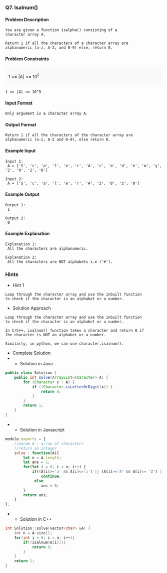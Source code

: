 ### Q7. Isalnum()
#### Problem Description
```text
You are given a function isalpha() consisting of a 
character array A.

Return 1 if all the characters of a character array are 
alphanumeric (a-z, A-Z, and 0-9) else, return 0.
```
#### Problem Constraints
<div style="background-color: #f9f9f9; padding: 5px 10px;">
    <p>1 &lt;= |A| &lt;= 10<sup>5</sup></p>
</div>

```text
1 <= |A| <= 10^5
```
#### Input Format
```text
Only argument is a character array A.
```
#### Output Format
```text
Return 1 if all the characters of the character array are 
alphanumeric (a-z, A-Z and 0-9), else return 0.
```
#### Example Input
```text
Input 1:
 A = ['S', 'c', 'a', 'l', 'e', 'r', 'A', 'c', 'a', 'd', 'e', 'm', 'y', '2', '0', '2', '0']

Input 2:
 A = ['S', 'c', 'a', 'l', 'e', 'r', '#', '2', '0', '2', '0']
```
#### Example Output
```text
Output 1:
 1

Output 2:
 0
```
#### Example Explanation
```text
Explanation 1:
 All the characters are alphanumeric.

Explanation 2:
 All the characters are NOT alphabets i.e ('#').
```
### Hints
* Hint 1
```text
Loop through the character array and use the inbuilt function 
to check if the character is an alphabet or a number.
```
* Solution Approach
```text
Loop through the character array and use the inbuilt function 
to check if the character is an alphabet or a number.

In C/C++, isalnum() function takes a character and return 0 if 
the character is NOT an alphabet or a number.

Similarly, in python, we can use character.isalnum().
```
* Complete Solution
* * Solution in Java
```java
public class Solution {
    public int solve(ArrayList<Character> A) {
        for (Character x : A) {
            if (!Character.isLetterOrDigit(x)) {
                return 0;
            }
        }
        return 1;
    }
}
```
* * Solution in Javascript
```javascript
module.exports = { 
    //param A : array of characters
    //return an integer
	solve : function(A){
	    let n = A.length;
	    let ans = 1;
	    for(let i = 0; i < n; i++) {
	        if((A[i]>='a' && A[i]<='z') || (A[i]>='A' && A[i]<= 'Z') || (A[i]>='0' && A[i]<='9'))
	            continue;
	         else
	            ans = 0;
	    }
	    return ans;
	}
};
```
* * Solution in C++
```cpp
int Solution::solve(vector<char> &A) {
    int n = A.size();
    for(int i = 0; i < n; i++){
        if(!isalnum(A[i])){
            return 0;
        }
    }
    return 1;
}
```

